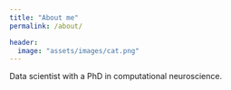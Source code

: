 ```yaml
---
title: "About me"
permalink: /about/

header:
  image: "assets/images/cat.png"
---
```


Data scientist with a PhD in computational neuroscience.
